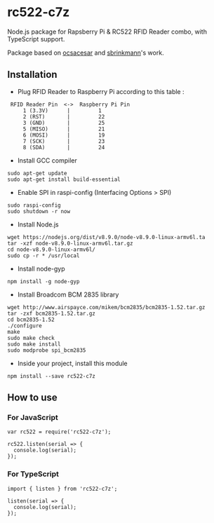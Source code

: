 # rc522-c7z
Node.js package for Rapsberry Pi & RC522 RFID Reader combo, with TypeScript support.

Package based on [ocsacesar](https://github.com/ocsacesar/rc522) and [sbrinkmann](https://github.com/sbrinkmann/rc522-rfid)'s work.

## Installation
- Plug RFID Reader to Raspberry Pi according to this table :
```
 RFID Reader Pin  <->  Raspberry Pi Pin 
     1 (3.3V)      |         1           
     2 (RST)       |         22          
     3 (GND)       |         25          
     5 (MISO)      |         21          
     6 (MOSI)      |         19          
     7 (SCK)       |         23          
     8 (SDA)       |         24          
```

- Install GCC compiler
```
sudo apt-get update
sudo apt-get install build-essential
```

- Enable SPI in raspi-config (Interfacing Options > SPI)
```
sudo raspi-config
sudo shutdown -r now
```

- Install Node.js
```
wget https://nodejs.org/dist/v8.9.0/node-v8.9.0-linux-armv6l.ta
tar -xzf node-v8.9.0-linux-armv6l.tar.gz
cd node-v8.9.0-linux-armv6l/
sudo cp -r * /usr/local
```

- Install node-gyp 
```
npm install -g node-gyp
```

- Install Broadcom BCM 2835 library
```
wget http://www.airspayce.com/mikem/bcm2835/bcm2835-1.52.tar.gz
tar -zxf bcm2835-1.52.tar.gz
cd bcm2835-1.52
./configure
make
sudo make check
sudo make install
sudo modprobe spi_bcm2835
```

- Inside your project, install this module
```
npm install --save rc522-c7z
```

## How to use 
### For JavaScript
```
var rc522 = require('rc522-c7z');

rc522.listen(serial => {
  console.log(serial);
});
```

### For TypeScript
```
import { listen } from 'rc522-c7z';

listen(serial => {
  console.log(serial);
});
```
